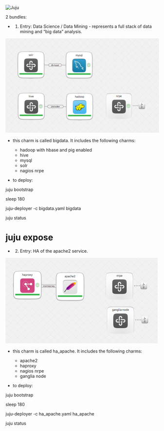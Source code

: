 ![Juju](http://ubuntuone.com/5mLQLCHY50wB2OyqejDpRa)

2 bundles:

  - 1. Entry: Data Science / Data Mining - represents a full stack of data mining and “big data” analysis.

![Screenshot from JuJu Gui](bigdata.png "Screenshot from JuJu Gui")

  - this charm is called bigdata. It includes the following charms:
    - hadoop with hbase and pig enabled
    - hive
    - mysql
    - solr
    - nagios nrpe

  - to deploy:

juju bootstrap

sleep 180

juju-deployer -c bigdata.yaml bigdata

juju status

# juju expose <charm>


  - 2. Entry: HA of the apache2 service.

![Screenshot from JuJu Gui](ha_apache.png "Screenshot from JuJu Gui")

  - this charm is called ha_apache. It includes the following charms:
    - apache2
    - haproxy
    - nagios nrpe
    - ganglia node

  - to deploy:

juju bootstrap

sleep 180

juju-deployer -c ha_apache.yaml ha_apache

juju status



